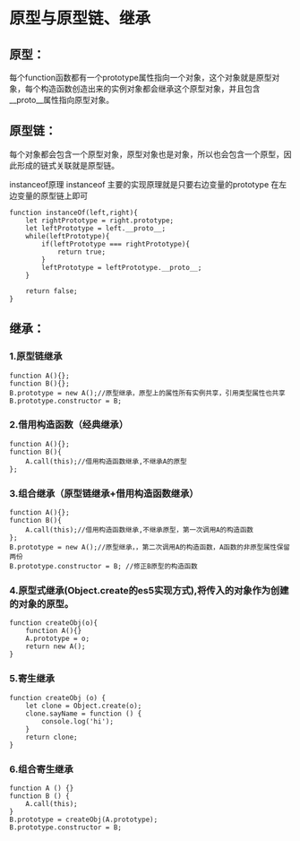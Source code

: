 # 原型与原型链、继承

## 原型：

每个function函数都有一个prototype属性指向一个对象，这个对象就是原型对象，每个构造函数创造出来的实例对象都会继承这个原型对象，并且包含__proto__属性指向原型对象。

## 原型链：

每个对象都会包含一个原型对象，原型对象也是对象，所以也会包含一个原型，因此形成的链式关联就是原型链。

instanceof原理
instanceof 主要的实现原理就是只要右边变量的prototype 在左边变量的原型链上即可

```
function instanceOf(left,right){
    let rightPrototype = right.prototype;
    let leftPrototype = left.__proto__;
    while(leftPrototype){
        if(leftPrototype === rightPrototype){
            return true;        
        }
        leftPrototype = leftPrototype.__proto__;
    }
    
    return false;
}
```

## 继承：
### 1.原型链继承

```
function A(){};
function B(){};
B.prototype = new A();//原型继承，原型上的属性所有实例共享，引用类型属性也共享
B.prototype.constructor = B;
```


### 2.借用构造函数（经典继承）

```
function A(){};
function B(){
    A.call(this);//借用构造函数继承,不继承A的原型
};
```

### 3.组合继承（原型链继承+借用构造函数继承）

```
function A(){};
function B(){
    A.call(this);//借用构造函数继承,不继承原型，第一次调用A的构造函数
};
B.prototype = new A();//原型继承，，第二次调用A的构造函数，A函数的非原型属性保留两份
B.prototype.constructor = B; //修正B原型的构造函数
```

### 4.原型式继承(Object.create的es5实现方式),将传入的对象作为创建的对象的原型。

```
function createObj(o){
    function A(){}
    A.prototype = o;
    return new A();
}
```

### 5.寄生继承

```
function createObj (o) {
    let clone = Object.create(o);
    clone.sayName = function () {
        console.log('hi');
    }
    return clone;
}
```

### 6.组合寄生继承

```
function A () {}
function B () {
    A.call(this);
}
B.prototype = createObj(A.prototype);
B.prototype.constructor = B;

```
